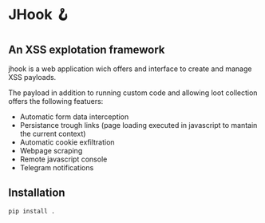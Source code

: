 # JHook 🪝
## An XSS explotation framework

jhook is a web application wich offers and interface to create and manage XSS payloads.

The payload in addition to running custom code and allowing loot collection offers the following featuers:

- Automatic form data interception
- Persistance trough links (page loading executed in javascript to mantain the current context)
- Automatic cookie exfiltration
- Webpage scraping
- Remote javascript console
- Telegram notifications

## Installation
`
pip install .
`